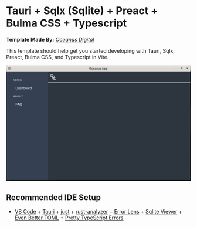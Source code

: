 # Tauri + Sqlx (Sqlite) + Preact + Bulma CSS + Typescript

**Template Made By:**
*[Oceanus Digital](https://home.civdev.xyz/)*

This template should help get you started developing with Tauri, Sqlx, Preact, Bulma CSS, and Typescript in Vite.

![](/public/image.png)

## Recommended IDE Setup

- [VS Code](https://code.visualstudio.com/) + [Tauri](https://marketplace.visualstudio.com/items?itemName=tauri-apps.tauri-vscode) + [just](https://marketplace.visualstudio.com/items?itemName=kokakiwi.vscode-just) + [rust-analyzer](https://marketplace.visualstudio.com/items?itemName=rust-lang.rust-analyzer) + [Error Lens](https://marketplace.visualstudio.com/items?itemName=usernamehw.errorlens) + [Sqlite Viewer](https://marketplace.visualstudio.com/items?itemName=qwtel.sqlite-viewer) + [Even Better TOML](https://marketplace.visualstudio.com/items?itemName=tamasfe.even-better-toml) + [Pretty TypeScript Errors](https://marketplace.visualstudio.com/items?itemName=yoavbls.pretty-ts-errors)